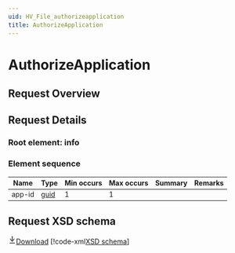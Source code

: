 ```yaml
---
uid: HV_File_authorizeapplication
title: AuthorizeApplication
---
```


# AuthorizeApplication

## Request Overview

## Request Details

<a name='info'></a>

### Root element: info

### Element sequence

Name|Type|Min occurs|Max occurs|Summary|Remarks
---|---|---|---|---|---
app-id|[guid](xref:HV_File_types#guid)|1|1||

## Request XSD schema
[![Download](/healthvault/images/download.png)Download](../xsd/method-authorizeapplication.xsd)
[!code-xml[XSD schema](../xsd/method-authorizeapplication.xsd)]

